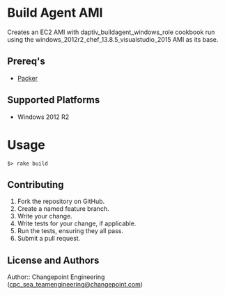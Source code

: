 # Build Agent AMI

Creates an EC2 AMI with daptiv_buildagent_windows_role cookbook run using the
windows_2012r2_chef_13.8.5_visualstudio_2015 AMI as its base.

## Prereq's

* [Packer](https://www.packer.io/intro/)

## Supported Platforms

* Windows 2012 R2

Usage
=====

```
$> rake build
```

## Contributing

1. Fork the repository on GitHub.
2. Create a named feature branch.
3. Write your change.
4. Write tests for your change, if applicable.
5. Run the tests, ensuring they all pass.
6. Submit a pull request.

## License and Authors

Author:: Changepoint Engineering (cpc_sea_teamengineering@changepoint.com)

